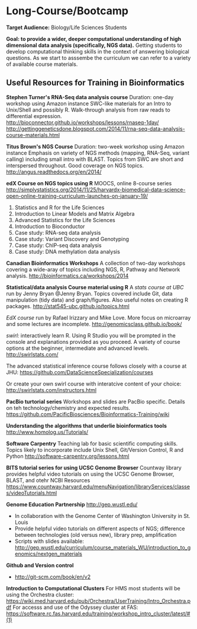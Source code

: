 
# Long-Course/Bootcamp

**Target Audience:** Biology/Life Sciences Students

**Goal: to provide a wider, deeper computational understanding of high dimensional data analysis (specifically, NGS data).** Getting students to develop computational thinking skills in the context of answering biological questions. As we start to asssembe the curriculum we can refer to a variety of available course materials.

## Useful Resources for Training in Bioinformatics

**Stephen Turner's RNA-Seq data analysis course** 
Duration: one-day workshop using Amazon instance
SWC-like materials for an Intro to Unix/Shell and possibly R. Walk-through analysis from raw reads to differential expression. 
http://bioconnector.github.io/workshops/lessons/rnaseq-1day/
http://gettinggeneticsdone.blogspot.com/2014/11/rna-seq-data-analysis-course-materials.html

**Titus Brown's NGS Course** 
Duration: two-week workshop using Amazon instance
Emphasis on variety of NGS methods (mapping, RNA-Seq, variant calling) including small intro with BLAST. Topics from SWC are short and interspersed throughout. Good coverage on NGS topics.
http://angus.readthedocs.org/en/2014/

**edX Course on NGS topics using R** 
MOOCS, online 8-course series
http://simplystatistics.org/2014/11/25/harvardx-biomedical-data-science-open-online-training-curriculum-launches-on-january-19/
1. Statistics and R for the Life Sciences
2. Introduction to Linear Models and Matrix Algebra
3. Advanced Statistics for the Life Sciences
4. Introduction to Bioconductor
5. Case study: RNA-seq data analysis
6. Case study: Variant Discovery and Genotyping
7. Case study: ChIP-seq data analysis
8. Case study: DNA methylation data analysis

**Canadian Bioinformatics Workshops**
A collection of two-day workshops covering a wide-aray of topics including NGS, R, Pathway and Network analysis.
http://bioinformatics.ca/workshops/2014
 
**Statistical/data analysis Course material using R**
A _stats course at UBC_ run by Jenny Bryan @Jenny Bryan. Topics covered include Git, data manipulation (tidy data) and graph/figures. Also useful notes on creating R packages.
http://stat545-ubc.github.io/topics.html

_EdX course_ run by Rafael Irizzary and Mike Love. More focus on microarray and some lectures are incomplete.
http://genomicsclass.github.io/book/

_swirl:_ interactively learn R. Using R Studio you will be prompted in the console and explanations provided as you proceed. A variety of course options at the beginner, intermediate and advanced levels. 
http://swirlstats.com/

The advanced statistical inference course follows closely with a course at JHU:
https://github.com/DataScienceSpecialization/courses

Or create your own swirl course with interatcive content of your choice:
http://swirlstats.com/instructors.html

**PacBio turtorial series**
Workshops and slides are PacBio specific. Details on teh technology/chemistry and expected results.
https://github.com/PacificBiosciences/Bioinformatics-Training/wiki

**Understanding the algorithms that underlie bioinformatics tools**
http://www.homolog.us/Tutorials/

**Software Carpentry**
Teaching lab for basic scientific computing skills. Topics likely to incorporate include Unix Shell, Git/Version Control, R and Python 
http://software-carpentry.org/lessons.html

**BITS tutorial series for using UCSC Genome Browser**
Countway library provides helpful video tutorials on using the UCSC Genome Browser, BLAST, and otehr NCBI Resources
https://www.countway.harvard.edu/menuNavigation/libraryServices/classes/videoTutorials.html

**Genome Education Partnership** 
http://gep.wustl.edu/
* In collaboration with the Genome Center of Washington University in St. Louis
* Provide helpful video tutorials on different aspects of NGS; difference between technologies (old versus new), library prep, amplification
* Scripts with slides available: http://gep.wustl.edu/curriculum/course_materials_WU/introduction_to_genomics/nextgen_materials

**Github and Version control**
* http://git-scm.com/book/en/v2

**Introduction to Computational Clusters**
For HMS most students will be using the Orchestra cluster: https://wiki.med.harvard.edu/pub/Orchestra/UserTraining/Intro_Orchestra.pdf
For accesss and use of the Odyssey cluster at FAS: https://software.rc.fas.harvard.edu/training/workshop_intro_cluster/latest/#(1)

	

